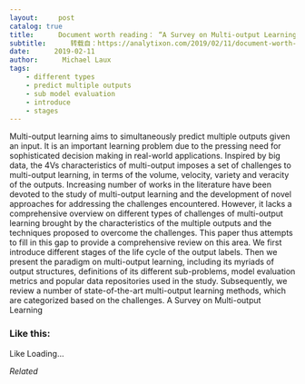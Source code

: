 ```yaml
---
layout:     post
catalog: true
title:      Document worth reading： “A Survey on Multi-output Learning”
subtitle:      转载自：https://analytixon.com/2019/02/11/document-worth-reading-a-survey-on-multi-output-learning/
date:      2019-02-11
author:      Michael Laux
tags:
    - different types
    - predict multiple outputs
    - sub model evaluation
    - introduce
    - stages
---
```


Multi-output learning aims to simultaneously predict multiple outputs given an input. It is an important learning problem due to the pressing need for sophisticated decision making in real-world applications. Inspired by big data, the 4Vs characteristics of multi-output imposes a set of challenges to multi-output learning, in terms of the volume, velocity, variety and veracity of the outputs. Increasing number of works in the literature have been devoted to the study of multi-output learning and the development of novel approaches for addressing the challenges encountered. However, it lacks a comprehensive overview on different types of challenges of multi-output learning brought by the characteristics of the multiple outputs and the techniques proposed to overcome the challenges. This paper thus attempts to fill in this gap to provide a comprehensive review on this area. We first introduce different stages of the life cycle of the output labels. Then we present the paradigm on multi-output learning, including its myriads of output structures, definitions of its different sub-problems, model evaluation metrics and popular data repositories used in the study. Subsequently, we review a number of state-of-the-art multi-output learning methods, which are categorized based on the challenges. A Survey on Multi-output Learning





### Like this:

Like Loading...


*Related*

